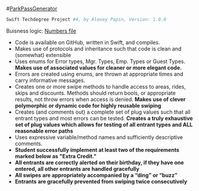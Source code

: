 #[ParkPassGenerator](https://teamtreehouse.com/projects/amusement-park-pass-generator-part-1)
```bash
Swift Techdegree Project #4, by Alexey Papin, Version: 1.0.0
```
Buisness logic: [Numbers file](https://www.icloud.com/numbers/0yx4TPKcIXN9q7jzskuMT2Cow#Business_Rules_Matrix-Project4-5)
<ul>
  <li>Code is available on GitHub, written in Swift, and compiles.</li>
  <li>Makes use of protocols and inheritance such that code is clean and (somewhat) extensible</li>
  <li>Uses enums for Error types, Mgr. Types, Emp. Types or Guest Types. <b>Makes use of associated values for cleaner or more elegant code.</b></li>
  <li>Errors are created using enums, are thrown at appropriate times and carry informative messages.</li>
  <li>Creates one or more swipe methods to handle access to areas, rides, skips and discounts. Methods should return bools, or appropriate results, not throw errors when access is denied. <b>Makes use of clever polymorphic or dynamic code for highly reusable swiping</b></li>
  <li>Creates (and comments out) a complete set of plug values such that all entrant types and most errors can be tested. <b>Creates a truly exhaustive set of plug values which allows for testing of all entrant types and ALL reasonable error paths</b></li>
  <li>Uses expressive variable/method names and sufficiently descriptive comments.</li>
  <li><b>Student successfully implement at least two of the requirements marked below as "Extra Credit."</b></li>
  <li><b>All entrants are correctly alerted on their birthday, if they have one entered, all other entrants are handled gracefully</b></li>
  <li><b>All swipes are appropriately accompanied by a “ding” or “buzz”</b></li>
  <li><b>Entrants are gracefully prevented from swiping twice consecutively</b></li>
</ul>
